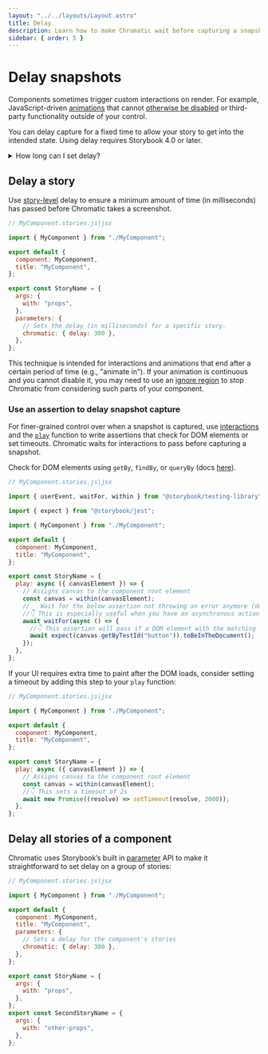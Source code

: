 ```yaml
---
layout: "../../layouts/Layout.astro"
title: Delay
description: Learn how to make Chromatic wait before capturing a snapshot
sidebar: { order: 5 }
---
```


# Delay snapshots

Components sometimes trigger custom interactions on render. For example, JavaScript-driven [animations](/docs/animations#javascript-animations) that cannot [otherwise be disabled](/docs/snapshots#improve-snapshot-consistency) or third-party functionality outside of your control.

You can delay capture for a fixed time to allow your story to get into the intended state. Using delay requires Storybook 4.0 or later.

<details>
<summary>How long can I set delay?</summary>

The maximum time for snapshot capture is 15s. Your story should finish loading resources and be ready to capture in 15s.

</details>

## Delay a story

Use [story-level](https://storybook.js.org/docs/react/writing-stories/parameters#story-parameters) delay to ensure a minimum amount of time (in milliseconds) has passed before Chromatic takes a screenshot.

```js
// MyComponent.stories.js|jsx

import { MyComponent } from "./MyComponent";

export default {
  component: MyComponent,
  title: "MyComponent",
};

export const StoryName = {
  args: {
    with: "props",
  },
  parameters: {
    // Sets the delay (in milliseconds) for a specific story.
    chromatic: { delay: 300 },
  },
};
```

This technique is intended for interactions and animations that end after a certain period of time (e.g., "animate in"). If your animation is continuous and you cannot disable it, you may need to use an [ignore region](/docs/ignoring-elements) to stop Chromatic from considering such parts of your component.

### Use an assertion to delay snapshot capture

For finer-grained control over when a snapshot is captured, use [interactions](/docs/interactions) and the [`play`](https://storybook.js.org/docs/react/writing-stories/play-function) function to write assertions that check for DOM elements or set timeouts. Chromatic waits for interactions to pass before capturing a snapshot.

Check for DOM elements using `getBy`, `findBy`, or `queryBy` (docs [here](https://testing-library.com/docs/dom-testing-library/cheatsheet/#queries)).

```javascript
// MyComponent.stories.js|jsx

import { userEvent, waitFor, within } from "@storybook/testing-library";

import { expect } from "@storybook/jest";

import { MyComponent } from "./MyComponent";

export default {
  component: MyComponent,
  title: "MyComponent",
};

export const StoryName = {
  play: async ({ canvasElement }) => {
    // Assigns canvas to the component root element
    const canvas = within(canvasElement);
    //   Wait for the below assertion not throwing an error anymore (default timeout is 1000ms)
    //👇 This is especially useful when you have an asynchronous action or component that you want to wait for
    await waitFor(async () => {
      //👇 This assertion will pass if a DOM element with the matching id exists
      await expect(canvas.getByTestId("button")).toBeInTheDocument();
    });
  },
};
```

If your UI requires extra time to paint after the DOM loads, consider setting a timeout by adding this step to your `play` function:

```javascript
// MyComponent.stories.js|jsx

import { MyComponent } from "./MyComponent";

export default {
  component: MyComponent,
  title: "MyComponent",
};

export const StoryName = {
  play: async ({ canvasElement }) => {
    // Assigns canvas to the component root element
    const canvas = within(canvasElement);
    //👇 This sets a timeout of 2s
    await new Promise((resolve) => setTimeout(resolve, 2000));
  },
};
```

## Delay all stories of a component

Chromatic uses Storybook’s built in [parameter](https://storybook.js.org/docs/react/writing-stories/parameters#component-parameters) API to make it straightforward to set delay on a group of stories:

```js
// MyComponent.stories.js|jsx

import { MyComponent } from "./MyComponent";

export default {
  component: MyComponent,
  title: "MyComponent",
  parameters: {
    // Sets a delay for the component's stories
    chromatic: { delay: 300 },
  },
};

export const StoryName = {
  args: {
    with: "props",
  },
};
export const SecondStoryName = {
  args: {
    with: "other-props",
  },
};
```

